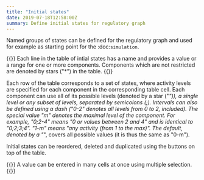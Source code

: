 ```yaml
---
title: "Initial states"
date: 2019-07-18T12:58:00Z
summary: Define initial states for regulatory graph
---
```


Named groups of states can be defined for the regulatory graph and used
for example as starting point for the :doc:`simulation`.

{{<fig src="initial_states.png" title="Initial state definition panel">}}
Each line in the table of intial states has a name and provides a value or a range for
one or more components. Components which are not restricted are denoted by stars ("*")
in the table.
{{</fig>}}

Each row of the table corresponds to a set of states, where activity
levels are specified for each component in the corresponding table cell.
Each component can use all of its possible levels (denoted by a star ("*")),
a single level or any subset of levels, separated by semicolons (;).
Intervals can also be defined using a dash ("0-2" denotes all levels from 0 to 2, included).
The special value "m" denotes the maximal level of the component.
For example, "0;2-4" means "0 or values between 2 and 4" and is identical to "0;2;3;4".
"1-m" means "any activity (from 1 to the max)".
The default, denoted by a "*", covers all possible values (it is thus the same as "0-m").


Initial states can be reordered, deleted and duplicated using the buttons on top of the table.

{{<notice tip>}}
A value can be entered in many cells at once using multiple selection.
{{</notice>}}

